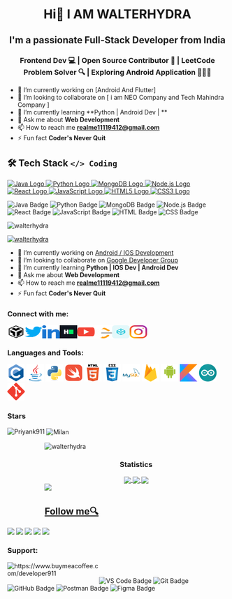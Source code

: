 
<h1 align="center">Hi👋 I AM WALTERHYDRA</h1>
<h2 align="center">I'm a passionate Full-Stack Developer from India</h2>
<h3 align="center">Frontend Dev 💻 | Open Source Contributor 🤝 | LeetCode Problem Solver 🔍 | Exploring Android Application 📲🧑‍💻</h3>




- 🔭 I’m currently working on [Android And Flutter]
- 👯 I’m looking to collaborate on [ i am NEO Company and Tech Mahindra Company ]
- 🌱 I’m currently learning **Python | Android Dev | **
- 💬 Ask me about **Web Development**
- 📫 How to reach me **realme11119412@gmail.com**
- ⚡ Fun fact **Coder's Never Quit**
<h2 align="Left">🛠 Tech Stack  <code>&lt;/&gt; Coding</code>
 </h2> 


<!-- java-->
<a href="https://www.oracle.com/java/">
  <img src="https://cdn.jsdelivr.net/gh/devicons/devicon/icons/java/java-original.svg" alt="Java Logo" width="60" height="60">
  
<!-- Python -->
<a href="https://www.python.org" target="_blank">
  <img src="https://cdn.jsdelivr.net/gh/devicons/devicon/icons/python/python-original.svg" alt="Python Logo" width="60" height="60">
</a>
<!-- mondoDB -->
<a href="https://www.mongodb.com/" target="_blank">
  <img src="https://cdn.jsdelivr.net/gh/devicons/devicon/icons/mongodb/mongodb-original.svg" alt="MongoDB Logo" width="60" height="60">
</a>
<!-- Node.JS -->
<a href="https://nodejs.org/" target="_blank">
  <img src="https://cdn.jsdelivr.net/gh/devicons/devicon/icons/nodejs/nodejs-original.svg" alt="Node.js Logo" width="60" height="60">
</a>
<!-- React.JS-->
<a href="https://reactjs.org/" target="_blank">
  <img src="https://cdn.jsdelivr.net/gh/devicons/devicon/icons/react/react-original.svg" alt="React Logo" width="60" height="60">
</a>

<!-- JavaScript -->
<a href="https://developer.mozilla.org/en-US/docs/Web/JavaScript" target="_blank">
  <img src="https://cdn.jsdelivr.net/gh/devicons/devicon/icons/javascript/javascript-original.svg" alt="JavaScript Logo" width="60" height="60">
</a>
<!-- Html -->
<a href="https://developer.mozilla.org/en-US/docs/Web/HTML" target="_blank">
  <img src="https://cdn.jsdelivr.net/gh/devicons/devicon/icons/html5/html5-original.svg" alt="HTML5 Logo" width="60" height="60">
</a>
<!-- CSS -->
<a href="https://developer.mozilla.org/en-US/docs/Web/CSS" target="_blank">
  <img src="https://cdn.jsdelivr.net/gh/devicons/devicon/icons/css3/css3-original.svg" alt="CSS3 Logo" width="60" height="60">
</a>


 <img src="https://img.shields.io/badge/-Java-007396?logo=java&logoColor=white" alt="Java Badge"/> <img src="https://img.shields.io/badge/-Python-3776AB?logo=python&logoColor=white" alt="Python Badge"/>
<img src="https://img.shields.io/badge/-MongoDB-47A248?logo=mongodb&logoColor=white" alt="MongoDB Badge"/>
<img src="https://img.shields.io/badge/-Node.js-339933?logo=node.js&logoColor=white" alt="Node.js Badge"/>
<img src="https://img.shields.io/badge/-React-61DAFB?logo=react&logoColor=black" alt="React Badge"/>
<img src="https://img.shields.io/badge/-JavaScript-F7DF1E?logo=javascript&logoColor=black" alt="JavaScript Badge"/>
<img src="https://img.shields.io/badge/-HTML5-E34F26?logo=html5&logoColor=white" alt="HTML Badge"/>
<img src="https://img.shields.io/badge/-CSS3-1572B6?logo=css3&logoColor=white" alt="CSS Badge"/>

<p align="left"> <img src="https://komarev.com/ghpvc/?username=walterhydra&label=Profile%20views&color=0e75b6&style=flat" alt="walterhydra" /> </p>

<p align="left"> <a href="https://github.com/ryo-ma/github-profile-trophy"><img src="https://github-profile-trophy.vercel.app/?username=walterhydra&theme=" alt="walterhydra" /></a> </p>

- 🔭 I’m currently working on [Android / IOS Development ](https://github.com/walterhydra?tab=repositories)
- 👯 I’m looking to collaborate on [Google Developer Group ](https://g.dev/Developer_walterhydra)
- 🌱 I’m currently learning **Python | IOS Dev | Android Dev**
- 💬 Ask me about **Web Development**
- 📫 How to reach me **realme11119412@gmail.com**
- ⚡ Fun fact **Coder's Never Quit**

</div><h3 align="left">Connect with me:</h3>
<p align="left">
<a href="https://codesandbox.io/u/walterhydra" target="blank"><img align="center" src="https://raw.githubusercontent.com/teamedwardforever/Readme-Generator/71f25dd8b98329b168142a6b782a107b75eab178/svg/Social/codesandbox.svg" alt="walterhydra" height="30" width="40" /></a><a href="https://x.com/walterhydra" target="blank"><img align="center" src="https://raw.githubusercontent.com/teamedwardforever/Readme-Generator/71f25dd8b98329b168142a6b782a107b75eab178/svg/Social/twitter.svg" alt="milan-pandavdara" height="30" width="40" /></a><a href="https://www.linkedin.com/in/milan-pandavdara/" target="blank"><img align="center" src="https://raw.githubusercontent.com/teamedwardforever/Readme-Generator/71f25dd8b98329b168142a6b782a107b75eab178/svg/Social/linked-in-alt.svg" alt="Milan Pandavadra" height="30" width="40" /></a><a href="https://www.hackerrank.com/profile/cocattacker85" target="blank"><img align="center" src="https://raw.githubusercontent.com/teamedwardforever/Readme-Generator/71f25dd8b98329b168142a6b782a107b75eab178/svg/Social/hackerrank.svg" alt="Coder_Priyank" height="30" width="40" /></a><a href="https://www.youtube.com/@Milan-kv3gw" target="blank"><img align="center" src="https://raw.githubusercontent.com/teamedwardforever/Readme-Generator/71f25dd8b98329b168142a6b782a107b75eab178/svg/Social/youtube.svg" alt="Milan" height="30" width="40" /></a><a href="https://leetcode.com/u/walterhydra/" target="blank"><img align="center" src="https://raw.githubusercontent.com/teamedwardforever/Readme-Generator/71f25dd8b98329b168142a6b782a107b75eab178/svg/Social/leet-code.svg" alt="walterhydra" height="30" width="40" /></a><a href="https://codepen.io/walterhydra" target="blank"><img align="center" src="https://raw.githubusercontent.com/teamedwardforever/Readme-Generator/71f25dd8b98329b168142a6b782a107b75eab178/svg/Social/codepen.svg" alt="walterhydra" height="30" width="40" /></a><a href="https://www.instagram.com/m_i_l_a_n.p/" target="blank"><img align="center" src="https://raw.githubusercontent.com/teamedwardforever/Readme-Generator/71f25dd8b98329b168142a6b782a107b75eab178/svg/Social/instagram.svg" alt="Milan" height="30" width="40" /></a></p>

<h3 align="left">Languages and Tools:</h3>
<p align="left">
<img src="https://raw.githubusercontent.com/teamedwardforever/Readme-Generator/71f25dd8b98329b168142a6b782a107b75eab178/svg/Skills/Languages/c-original.svg" alt="C" width="40" height="40"/>
<img src="https://raw.githubusercontent.com/teamedwardforever/Readme-Generator/71f25dd8b98329b168142a6b782a107b75eab178/svg/Skills/Languages/java-original.svg" alt="Java" width="40" height="40"/>
<img src="https://raw.githubusercontent.com/teamedwardforever/Readme-Generator/71f25dd8b98329b168142a6b782a107b75eab178/svg/Skills/Languages/python-original.svg" alt="Python" width="40" height="40"/>
<img src="https://raw.githubusercontent.com/teamedwardforever/Readme-Generator/71f25dd8b98329b168142a6b782a107b75eab178/svg/Skills/Languages/swift-original.svg" alt="Swift" width="40" height="40"/>
<img src="https://raw.githubusercontent.com/teamedwardforever/Readme-Generator/71f25dd8b98329b168142a6b782a107b75eab178/svg/Skills/Frontend/html5-original-wordmark.svg" alt="HTML" width="40" height="40"/>
<img src="https://raw.githubusercontent.com/teamedwardforever/Readme-Generator/71f25dd8b98329b168142a6b782a107b75eab178/svg/Skills/Frontend/css3-original-wordmark.svg" alt="Css" width="40" height="40"/>
<img src="https://raw.githubusercontent.com/teamedwardforever/Readme-Generator/71f25dd8b98329b168142a6b782a107b75eab178/svg/Skills/Database/mysql-original-wordmark.svg" alt="Mysql" width="40" height="40"/>
<img src="https://raw.githubusercontent.com/teamedwardforever/Readme-Generator/71f25dd8b98329b168142a6b782a107b75eab178/svg/Skills/BackendService/firebase-icon.svg" alt="Firebase" width="40" height="40"/>
<img src="https://raw.githubusercontent.com/teamedwardforever/Readme-Generator/71f25dd8b98329b168142a6b782a107b75eab178/svg/Skills/Mobile/android-original-wordmark.svg" alt="Android" width="40" height="40"/>
<img src="https://raw.githubusercontent.com/teamedwardforever/Readme-Generator/71f25dd8b98329b168142a6b782a107b75eab178/svg/Skills/Mobile/kotlinlang-icon.svg" alt="Kotlin" width="40" height="40"/>
<img src="https://raw.githubusercontent.com/teamedwardforever/Readme-Generator/71f25dd8b98329b168142a6b782a107b75eab178/svg/Skills/Other/arduino-1.svg" alt="Arduino" width="40" height="40"/>
<img src="https://raw.githubusercontent.com/teamedwardforever/Readme-Generator/71f25dd8b98329b168142a6b782a107b75eab178/svg/Skills/Other/git-scm-icon.svg" alt="Git" width="40" height="40"/>
</p>

<h3 align="left">Stars</h3>
<img align="left" height="180em" src="https://github-readme-stats.vercel.app/api/top-langs/?username=Priyank911&layout=compact&theme=dark" alt=Priyank911 />

<p>&nbsp;<img align="center" height="180em" src="https://github-readme-stats.vercel.app/api?username=walterhydra&show_icons=true&locale=en&theme=dark" alt="Milan" /></p>

<p><img align="center" height="180em" src="https://github-readme-streak-stats.herokuapp.com/?user=walterhydra&theme=" alt="walterhydra" /></p>

<h3 align="center">Statistics</h3>
<div align="center">
<a href="https://github.com/walterhydra">
<img align="center" src="http://github-profile-summary-cards.vercel.app/api/cards/stats?username=walterhydra&theme=2077" height="180em" />
<img align="center" src="http://github-profile-summary-cards.vercel.app/api/cards/most-commit-language?username=walterhydra&theme=2077" height="180em" />
<img align="center" src="http://github-profile-summary-cards.vercel.app/api/cards/repos-per-language?username=walterhydra&theme=2077" height="180em" />
</div>
  <img src="https://user-images.githubusercontent.com/73097560/115834477-dbab4500-a447-11eb-908a-139a6edaec5c.gif">

<p>
  <h2>Follow me🔍</h2>
  <div> <a href="https://x.com/walterhydra" target="_blank"><img src="https://img.shields.io/badge/Twitter-1DA1F2?style=for-the-badge&logo=twitter&logoColor=white" target="_blank"></a>
<a href="https://www.linkedin.com/in/milan-pandavdara/" target="_blank"><img src="https://img.shields.io/badge/LinkedIn-0077B5?style=for-the-badge&logo=linkedin&logoColor=white" target="_blank"></a>
<a href="https://github.com/walterhydra" target="_blank"><img src="https://img.shields.io/badge/GitHub-100000?style=for-the-badge&logo=github&logoColor=white" target="_blank"></a>
<a href="https://www.instagram.com/m_i_l_a_n.p/" target="_blank"><img src="https://img.shields.io/badge/Instagram-E4405F?style=for-the-badge&logo=instagram&logoColor=white" target="_blank"></a>
<a href = "mailto:realme11119412@gmail.com"><img src="https://img.shields.io/badge/-Gmail-%23333?style=for-the-badge&logo=gmail&logoColor=white" target="_blank"></a>
</p>
    
<h3 align="left">Support:</h3>
<p><a href="https://buymeacoffee.com/walterhydra"> <img align="left" src="https://cdn.buymeacoffee.com/buttons/v2/default-yellow.png" height="50" width="210" alt="https://www.buymeacoffee.com/developer911" /></a></p><br><br>


 

<img src="https://img.shields.io/badge/-VS%20Code-007ACC?logo=visual-studio-code&logoColor=white" alt="VS Code Badge"/>
<img src="https://img.shields.io/badge/-Git-F05032?logo=git&logoColor=white" alt="Git Badge"/>
<img src="https://img.shields.io/badge/-GitHub-181717?logo=github&logoColor=white" alt="GitHub Badge"/>
<img src="https://img.shields.io/badge/-Postman-FF6C37?logo=postman&logoColor=white" alt="Postman Badge"/>
<img src="https://img.shields.io/badge/-Figma-F24E1E?logo=figma&logoColor=white" alt="Figma Badge"/>


